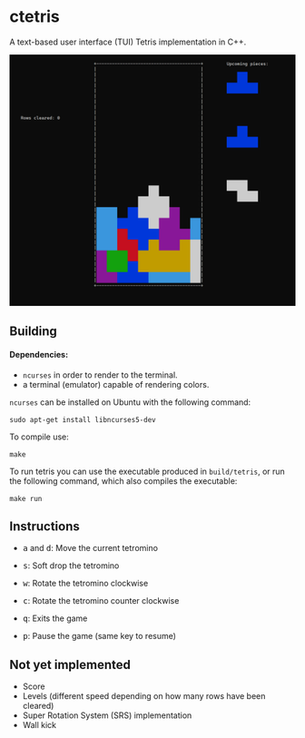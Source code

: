 
# ctetris

A text-based user interface (TUI) Tetris implementation in C++.

![Tetris running in a terminal](./images/tetris.png)


## Building

#### Dependencies:
- `ncurses` in order to render to the terminal.
- a terminal (emulator) capable of rendering colors.

`ncurses` can be installed on Ubuntu with the following command:
```
sudo apt-get install libncurses5-dev
```

To compile use:
```
make
```

To run tetris you can use the executable produced in `build/tetris`, or run the following command, which also compiles the executable:
```
make run
```

## Instructions

* <kbd>a</kbd> and <kbd>d</kbd>: Move the current tetromino
* <kbd>s</kbd>: Soft drop the tetromino
* <kbd>w</kbd>: Rotate the tetromino clockwise
* <kbd>c</kbd>: Rotate the tetromino counter clockwise

* <kbd>q</kbd>: Exits the game
* <kbd>p</kbd>: Pause the game (same key to resume)

## Not yet implemented

- Score
- Levels (different speed depending on how many rows have been cleared)
- Super Rotation System (SRS) implementation
- Wall kick